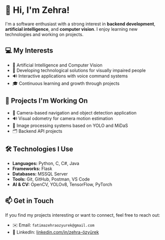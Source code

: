 # 👋 Hi, I'm Zehra!

I'm a software enthusiast with a strong interest in **backend development**, **artificial intelligence**, and **computer vision**. I enjoy learning new technologies and working on projects.

## 💻 My Interests
- 🤖 Artificial Intelligence and Computer Vision
- 🎯 Developing technological solutions for visually impaired people
- 🔊 Interactive applications with voice command systems
- 🎓 Continuous learning and growth through projects

## 🚀 Projects I'm Working On
- 🧭 Camera-based navigation and object detection application
- 🔊 Visual odometry for camera motion estimation
- 🧠 Image processing systems based on YOLO and MiDaS
- 🗂️ Backend API projects

## 🛠️ Technologies I Use
- **Languages:** Python, C, C#, Java
- **Frameworks:** Flask
- **Databases:** MSSQL Server
- **Tools:** Git, GitHub, Postman, VS Code
- **AI & CV:** OpenCV, YOLOv8, TensorFlow, PyTorch

## 📫 Get in Touch
If you find my projects interesting or want to connect, feel free to reach out:  
- ✉️ Email: `fatimazehraozyurek@gmail.com`  
- 💬 LinkedIn: [linkedin.com/in/zehra-özyürek](https://linkedin.com/in/zehra-özyürek)
